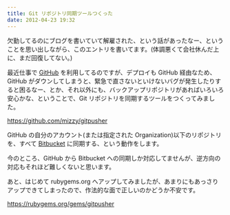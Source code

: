 ```yaml
---
title: Git リポジトリ同期ツールつくった
date: 2012-04-23 19:32
---
```

欠勤してるのにブログを書いていて解雇された、という話があったなー、ということを思い出しながら、このエントリを書いてます。(体調悪くて会社休んだ上に、まだ回復してない。)


最近仕事で [GitHub](https://github.com/) を利用してるのですが、デプロイも GitHub 経由なため、GitHub がダウンしてしまうと、緊急で直さないといけないバグが発生したりすると困るなー、とか、それ以外にも、バックアップリポジトリがあればいろいろ安心かな、ということで、Git リポジトリを同期するツールをつくってみました。

https://github.com/mizzy/gitpusher

GitHub の自分のアカウント(または指定された Organization)以下のリポジトリを、すべて [Bitbucket](https://bitbucket.org/) に同期する、という動作をします。

今のところ、GitHub から Bitbucket への同期しか対応してませんが、逆方向の対応もそれほど難しくないと思います。

あと、はじめて rubygems.org へアップしてみましたが、あまりにもあっさりアップできてしまったので、作法的な面で正しいのかどうか不安です。

https://rubygems.org/gems/gitpusher
